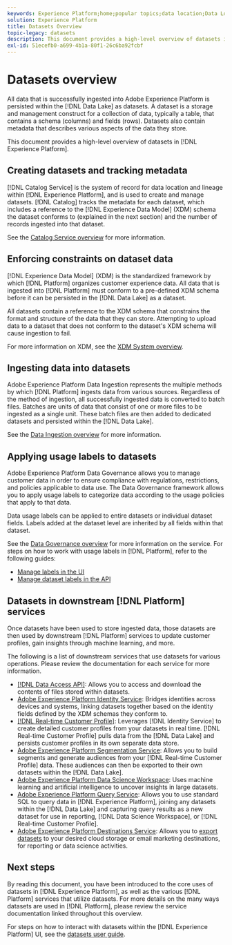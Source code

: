 ```yaml
---
keywords: Experience Platform;home;popular topics;data location;Data Location;Data management;data management;Lineage;lineage;data type;data types;Data types;Data type
solution: Experience Platform
title: Datasets Overview
topic-legacy: datasets
description: This document provides a high-level overview of datasets in Experience Platform.
exl-id: 51ecefb0-a699-4b1a-80f1-26c6ba92fcbf
---
```

# Datasets overview

All data that is successfully ingested into Adobe Experience Platform is persisted within the [!DNL Data Lake] as datasets. A dataset is a storage and management construct for a collection of data, typically a table, that contains a schema (columns) and fields (rows). Datasets also contain metadata that describes various aspects of the data they store. 

This document provides a high-level overview of datasets in [!DNL Experience Platform].

## Creating datasets and tracking metadata

[!DNL Catalog Service] is the system of record for data location and lineage within [!DNL Experience Platform], and is used to create and manage datasets. [!DNL Catalog] tracks the metadata for each dataset, which includes a reference to the [!DNL Experience Data Model] (XDM) schema the dataset conforms to (explained in the next section) and the number of records ingested into that dataset.

See the [Catalog Service overview](../home.md) for more information.

## Enforcing constraints on dataset data

[!DNL Experience Data Model] (XDM) is the standardized framework by which [!DNL Platform] organizes customer experience data. All data that is ingested into [!DNL Platform] must conform to a pre-defined XDM schema before it can be persisted in the [!DNL Data Lake] as a dataset.

All datasets contain a reference to the XDM schema that constrains the format and structure of the data that they can store. Attempting to upload data to a dataset that does not conform to the dataset's XDM schema will cause ingestion to fail.

For more information on XDM, see the [XDM System overview](../../xdm/home.md).

## Ingesting data into datasets

Adobe Experience Platform Data Ingestion represents the multiple methods by which [!DNL Platform] ingests data from various sources. Regardless of the method of ingestion, all successfully ingested data is converted to batch files. Batches are units of data that consist of one or more files to be ingested as a single unit. These batch files are then added to dedicated datasets and persisted within the [!DNL Data Lake].

See the [Data Ingestion overview](../../ingestion/home.md) for more information.

## Applying usage labels to datasets

Adobe Experience Platform Data Governance allows you to manage customer data in order to ensure compliance with regulations, restrictions, and policies applicable to data use. The Data Governance framework allows you to apply usage labels to categorize data according to the usage policies that apply to that data.

Data usage labels can be applied to entire datasets or individual dataset fields. Labels added at the dataset level are inherited by all fields within that dataset.

See the [Data Governance overview](../../data-governance/home.md) for more information on the service. For steps on how to work with usage labels in [!DNL Platform], refer to the following guides:

* [Manage labels in the UI](../../data-governance/labels/user-guide.md)
* [Manage dataset labels in the API](../../data-governance/labels/dataset-api.md)

## Datasets in downstream [!DNL Platform] services

Once datasets have been used to store ingested data, those datasets are then used by downstream [!DNL Platform] services to update customer profiles, gain insights through machine learning, and more.

The following is a list of downstream services that use datasets for various operations. Please review the documentation for each service for more information.

* [[!DNL Data Access API]](../../data-access/home.md): Allows you to access and download the contents of files stored within datasets.
* [Adobe Experience Platform Identity Service](../../identity-service/home.md): Bridges identities across devices and systems, linking datasets together based on the identity fields defined by the XDM schemas they conform to.
* [[!DNL Real-time Customer Profile]](../../profile/home.md): Leverages [!DNL Identity Service] to create detailed customer profiles from your datasets in real time. [!DNL Real-time Customer Profile] pulls data from the [!DNL Data Lake] and persists customer profiles in its own separate data store.
* [Adobe Experience Platform Segmentation Service](../../segmentation/home.md): Allows you to build segments and generate audiences from your [!DNL Real-time Customer Profile] data. These audiences can then be exported to their own datasets within the [!DNL Data Lake].
* [Adobe Experience Platform Data Science Workspace](../../data-science-workspace/home.md): Uses machine learning and artificial intelligence to uncover insights in large datasets.
* [Adobe Experience Platform Query Service](../../query-service/home.md): Allows you to use standard SQL to query data in [!DNL Experience Platform], joining any datasets within the [!DNL Data Lake] and capturing query results as a new dataset for use in reporting, [!DNL Data Science Workspace], or [!DNL Real-time Customer Profile].
* [Adobe Experience Platform Destinations Service](../../destinations/home.md): Allows you to [export datasets](/help/destinations/ui/activate-datasets.md) to your desired cloud storage or email marketing destinations, for reporting or data science activities.

## Next steps

By reading this document, you have been introduced to the core uses of datasets in [!DNL Experience Platform], as well as the various [!DNL Platform] services that utilize datasets. For more details on the many ways datasets are used in [!DNL Platform], please review the service documentation linked throughout this overview.

For steps on how to interact with datasets within the [!DNL Experience Platform] UI, see the [datasets user guide](user-guide.md).
